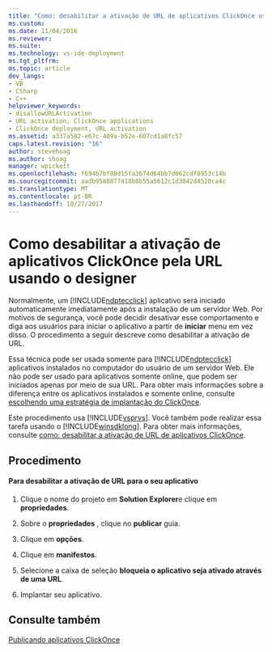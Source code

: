 ```yaml
---
title: "Como: desabilitar a ativação de URL de aplicativos ClickOnce usando o Designer | Microsoft Docs"
ms.custom: 
ms.date: 11/04/2016
ms.reviewer: 
ms.suite: 
ms.technology: vs-ide-deployment
ms.tgt_pltfrm: 
ms.topic: article
dev_langs:
- VB
- CSharp
- C++
helpviewer_keywords:
- disallowURLActivation
- URL activation, ClickOnce applications
- ClickOnce deployment, URL activation
ms.assetid: a337a582-e67c-409a-b52e-607cd1a8fc57
caps.latest.revision: "16"
author: stevehoag
ms.author: shoag
manager: wpickett
ms.openlocfilehash: f694b7bf80d15fa3674d64bb7d062cdf0953c14b
ms.sourcegitcommit: aadb9588877418b8b55a5612c1d3842d4520ca4c
ms.translationtype: MT
ms.contentlocale: pt-BR
ms.lasthandoff: 10/27/2017
---
```

# <a name="how-to-disable-url-activation-of-clickonce-applications-by-using-the-designer"></a>Como desabilitar a ativação de aplicativos ClickOnce pela URL usando o designer
Normalmente, um [!INCLUDE[ndptecclick](../deployment/includes/ndptecclick_md.md)] aplicativo será iniciado automaticamente imediatamente após a instalação de um servidor Web. Por motivos de segurança, você pode decidir desativar esse comportamento e diga aos usuários para iniciar o aplicativo a partir de **iniciar** menu em vez disso. O procedimento a seguir descreve como desabilitar a ativação de URL.  
  
 Essa técnica pode ser usada somente para [!INCLUDE[ndptecclick](../deployment/includes/ndptecclick_md.md)] aplicativos instalados no computador do usuário de um servidor Web. Ele não pode ser usado para aplicativos somente online, que podem ser iniciados apenas por meio de sua URL. Para obter mais informações sobre a diferença entre os aplicativos instalados e somente online, consulte [escolhendo uma estratégia de implantação do ClickOnce](../deployment/choosing-a-clickonce-deployment-strategy.md).  
  
 Este procedimento usa [!INCLUDE[vsprvs](../code-quality/includes/vsprvs_md.md)]. Você também pode realizar essa tarefa usando o [!INCLUDE[winsdklong](../deployment/includes/winsdklong_md.md)]. Para obter mais informações, consulte [como: desabilitar a ativação de URL de aplicativos ClickOnce](../deployment/how-to-disable-url-activation-of-clickonce-applications.md).  
  
## <a name="procedure"></a>Procedimento  
  
#### <a name="to-disable-url-activation-for-your-application"></a>Para desabilitar a ativação de URL para o seu aplicativo  
  
1.  Clique o nome do projeto em **Solution Explorer**e clique em **propriedades**.  
  
2.  Sobre o **propriedades** , clique no **publicar** guia.  
  
3.  Clique em **opções**.  
  
4.  Clique em **manifestos**.  
  
5.  Selecione a caixa de seleção **bloqueia o aplicativo seja ativado através de uma URL**.  
  
6.  Implantar seu aplicativo.  
  
## <a name="see-also"></a>Consulte também  
 [Publicando aplicativos ClickOnce](../deployment/publishing-clickonce-applications.md)